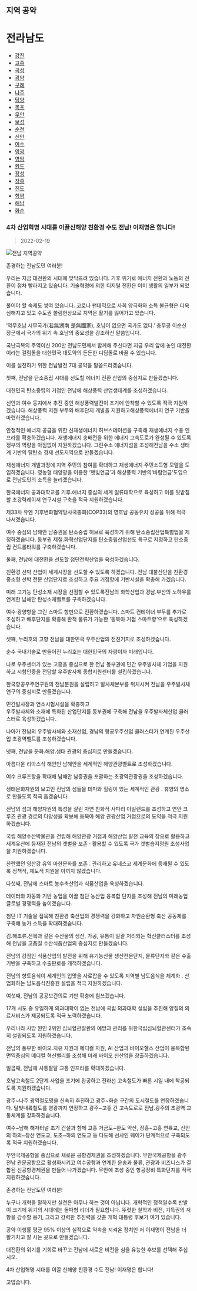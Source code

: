 ## 지역 공약

# 전라남도

- [강진](./005_014_001/005_014_001.md)
- [고흥](./005_014_002/005_014_002.md)
- [곡성](./005_014_003/005_014_003.md)
- [광양](./005_014_004/005_014_004.md)
- [구례](./005_014_005/005_014_005.md)
- [나주](./005_014_006/005_014_006.md)
- [담양](./005_014_007/005_014_007.md)
- [목포](./005_014_008/005_014_008.md)
- [무안](./005_014_009/005_014_009.md)
- [보성](./005_014_010/005_014_010.md)
- [순천](./005_014_011/005_014_011.md)
- [신안](./005_014_012/005_014_012.md)
- [여수](./005_014_013/005_014_013.md)
- [영광](./005_014_014/005_014_014.md)
- [영암](./005_014_015/005_014_015.md)
- [완도](./005_014_016/005_014_016.md)
- [장성](./005_014_017/005_014_017.md)
- [장흥](./005_014_018/005_014_018.md)
- [진도](./005_014_019/005_014_019.md)
- [함평](./005_014_020/005_014_020.md)
- [해남](./005_014_021/005_014_021.md)
- [화순](./005_014_022/005_014_022.md)

### 4차 산업혁명 시대를 이끌신해양 친환경 수도 전남! 이재명은 합니다!

> 2022-02-19

![전남 지역공약](./005_014.png)

존경하는 전남도민 여러분!
 
우리는 지금 대전환의 시대에 맞닥뜨려 있습니다.
기후 위기로 에너지 전환과 노동의 전환이 점차 빨라지고 있습니다.
기술혁명에 의한 디지털 전환은 이미 생활의 일부가 되었습니다.
 
풀어야 할 숙제도 쌓여 있습니다.
코로나 팬데믹으로 사회 양극화와 소득 불균형은 더욱 심해지고 있고
수도권 쏠림현상으로 지역은 활기를 잃어가고 있습니다.
 
‘약무호남 시무국가(若無湖南 是無國家), 호남이 없으면 국가도 없다.’
충무공 이순신 장군께서 국가의 위기 속
호남의 중요성을 강조하신 말씀입니다.
  
국난극복의 주역이신 200만 전남도민께서 함께해 주신다면
지금 우리 앞에 놓인 대전환이라는 걸림돌을 
대한민국 대도약의 든든한 디딤돌로 바꿀 수 있습니다.
 
이를 실천하기 위한 전남발전 7대 공약을 말씀드리겠습니다.
 
첫째, 전남을 탄소중립 시대를 선도할
에너지 전환 산업의 중심지로 만들겠습니다.
 
대한민국 탄소중립의 거점인 전남에 
해상풍력 산업생태계를 조성하겠습니다.
 
신안과 여수 등지에서 추진 중인 해상풍력발전이
조기에 안착할 수 있도록 적극 지원하겠습니다.
해상풍력 지원 부두와 배후단지 개발을 지원하고해상풍력에너지 연구 기반을 마련하겠습니다.
 
안정적인 에너지 공급을 위한 신재생에너지 허브스테이션을 구축해 재생에너지 수용 인프라를 확충하겠습니다.
재생에너지 송배전을 위한 에너지 고속도로가 완성될 수 있도록 
정부의 역량을 아낌없이 지원하겠습니다.
그린수소 에너지섬을 조성해전남을 수소 생태계 기반의 탈탄소 경제 선도지역으로 만들겠습니다. 
 
재생에너지 개발과정에 지역 주민의 참여를 확대하고
재생에너지 주민소득형 모델을 도입하겠습니다.
영농형 태양광을 이용한 ‘햇빛연금’과
해상풍력 기반의‘바람연금’도입으로
전남도민의 소득을 늘리겠습니다.
 
한국에너지 공과대학교를 기후․에너지 중심의
세계 일류대학으로 육성하고
이를 뒷받침할 초강력레이저 연구시설 구축을 적극 지원하겠습니다.
 
제33차 유엔 기후변화협약당사국총회(COP33)의
영호남 공동유치 성공을 위해 적극 나서겠습니다.
 
여수 중심의 남해안 남중권을 탄소중립 허브로 육성하기 위해
탄소중립산업특별법을 제정하겠습니다.
동부권 제철․화학산업단지를 탄소중립산업선도 특구로 지정하고 
탄소중립 컨트롤타워를 구축하겠습니다.
 
둘째, 전남에 대전환을 선도할 첨단전략산업을 육성하겠습니다.
 
친환경 선박 산업이 세계시장을 선도할 수 있도록 하겠습니다.
전남 대불산단을 친환경 중소형 선박 전문 산업단지로 조성하고
주요 거점항에 기반시설을 확충해 가겠습니다.
 
미래 고기능 탄성소재 시장을 선점할 수 있도록전남의 화학산업과 경남․부산의 노하우를 연계한
남해안 탄성소재벨트를 구축하겠습니다.
 
여수‧광양항을 그린 스마트 항만으로 전환하겠습니다.
스마트 컨테이너 부두를 추가로 조성하고 배후단지를 확충해
환적 물류가 가능한 ‘동북아 거점 스마트항’으로 육성하겠습니다.
 
셋째, 누리호의 고향 전남을 
대한민국 우주산업의 전진기지로 조성하겠습니다.
 
순수 국내기술로 만들어진 누리호는
대한민국의 자랑이자 미래입니다.
 
나로 우주센터가 있는 고흥을 중심으로 한 전남 동부권에
민간 우주발사체 기업을 지원하고
시험인증을 전담할 우주발사체 종합지원센터를 설립하겠습니다.
 
한국항공우주연구원의 전남분원을 설립하고
발사체본부를 위치시켜
전남을 우주발사체 연구의 중심지로 만들겠습니다.
 
민간발사장과 연소시험시설을 확충하고  
우주발사체와 소재에 특화된 산업단지를 동부권에 구축해 
전남을 우주발사체산업 클러스터로 육성하겠습니다.
 
나아가 전남의 우주발사체와 소재산업,
경남의 항공우주산업 클러스터가 연계된 
우주산업 초광역벨트를 조성하겠습니다.
 
넷째, 전남을 문화․해양․생태 관광의 중심지로 만들겠습니다.
 
아름다운 리아스식 해안인 남해안을 
세계적인 해양관광벨트로 조성하겠습니다.
 
여수 크루즈항을 확대해 남해안 남중권을 포괄하는 
초광역관광권을 조성하겠습니다. 
 
생태문화자원의 보고인 전남의 섬들을 테마와 힐링이 있는
세계적인 관광 ․ 휴양의 명소로 만들도록 적극 돕겠습니다.
 
전남의 섬과 해양자원의 특성을 살린 
자연 친화적 사파리 아일랜드를 조성하고
연안 크루즈 관광 경로의 다양성을 확보해
동북아 해양 관광산업 거점으로의 도약을 적극 지원하겠습니다.
 
국립 해양수산박물관을 건립해 해양관광 거점과 
해양산업 발전 교육의 장으로 활용하고
세계유산에 등재된 전남의 갯벌을 보존 ‧ 활용할 수 있도록
국가 갯벌습지정원 조성사업을 지원하겠습니다.
 
찬란했던 영산강 유역 마한문화를 보존 ․ 관리하고 
유네스코 세계문화에 등재될 수 있도록 
정책적, 제도적 지원을 아끼지 않겠습니다.
 
다섯째, 전남에 스마트 농수축산업과 식품산업을 육성하겠습니다.
 
데이터와 자동화 기반 농업을 이끌
첨단 농산업 융복합 단지를 조성해 
전남의 미래농업 글로벌 경쟁력을 높이겠습니다.
 
첨단 IT 기술을 접목해 친환경 축산업의 경쟁력을 강화하고 
자원순환형 축산 공동체를 구축해 농가 소득을 확대하겠습니다.
 
김․해조류․전복과 같은 수산물의 생산, 가공, 유통이
일괄 처리되는 혁신클러스터를 조성해
전남을 고품질 수산식품산업의 중심지로 만들겠습니다.
 
전남의 강점인 식품산업의 발전을 위해
유기농산물 생산전문단지, 물류단지와 같은
수출 기반을 구축하고 수출판로를 개척하겠습니다.
 
전남의 향토음식이 세계인의 입맛을 사로잡을 수 있도록
지역별 남도음식을 체계화 ․ 산업화하는
남도음식진흥원 설립을 적극 지원하겠습니다.
 
여섯째, 전남의 공공보건의료 기반 확충에 힘쓰겠습니다.
 
17개 시도 중 유일하게 의과대학이 없는 전남에 
국립 의과대학 설립을 추진해
양질의 의료서비스가 제공되도록 적극 노력하겠습니다.
 
우리나라 사망 원인 2위인 심뇌혈관질환의 예방과 관리를 위한국립심뇌혈관센터가 조속히 설립되도록 지원하겠습니다.
 
전남의 풍부한 바이오․치유 자원과 메디컬 자원,
AI 산업과 바이오헬스 산업이 융복합된
면역중심의 메디컬 혁신밸리를 조성해 
미래 바이오 신산업을 창출하겠습니다. 
 
일곱째, 전남에 사통팔달 교통 인프라를 확대하겠습니다.
 
호남고속철도 2단계 사업을 조기에 완공하고
전라선 고속철도가 빠른 시일 내에 착공되도록 지원하겠습니다.
 
광주~나주 광역철도망을 신속히 추진하고
광주~화순 구간의 도시철도를 연장하겠습니다.
달빛내륙철도를 영광까지 연장하고
광주~고흥 간 고속도로로 전남․광주의 초광역 교통체계를 강화하겠습니다.
 
여수~남해 해저터널 조기 건설과 함께 
고흥 거금도~완도 약산, 장흥~고흥 연륙교,
신안의 하의~장산 연도교, 도초~하의 연도교 등 다도해 선샤인 웨이가 단계적으로 구축되도록 적극 지원하겠습니다.
 
무안국제공항을 중심으로 새로운 공항경제권을 조성하겠습니다. 
무안국제공항을 광주전남 관문공항으로 활성화시키고
여수공항과 연계한 운송과 물류, 관광과 비즈니스가 결합된
신공항경제권을 만들어 나가겠습니다.
무안에 조성 중인 항공정비 특화단지를 적극 지원하겠습니다.
 
존경하는 전남도민 여러분!
 
누구나 개혁을 말하지만
실천은 아무나 하는 것이 아닙니다.
개혁적인 정책일수록 반발이 크기에
위기의 시대에는 돌파형 리더가 필요합니다.
뚜렷한 철학과 비전, 기득권의 저항을 감수할 용기,
그리고 강력한 추진력을 갖춘 개혁 대통령 후보가 여기 있습니다.
 
공약 이행률 평균 95% 이상의 실적으로
약속을 지켜온 정치인 저 이재명이
전남을 더 활기차고 잘 사는 곳으로 만들겠습니다.
 
대전환의 위기를 기회로 바꾸고
전남에 새로운 비전을 심을 유능한 후보를 선택해 주십시오.
 
4차 산업혁명 시대를 이끌 
신해양 친환경 수도 전남!
이재명은 합니다!
 
고맙습니다.​  
						